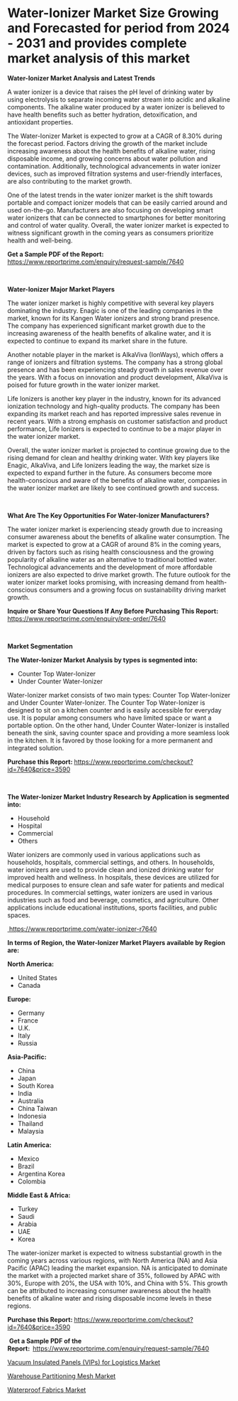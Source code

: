 <p><h1>Water-Ionizer Market Size Growing and Forecasted for period from 2024 - 2031 and provides complete market analysis of this market</h1></p><p><strong>Water-Ionizer Market Analysis and Latest Trends</strong></p>
<p><p>A water ionizer is a device that raises the pH level of drinking water by using electrolysis to separate incoming water stream into acidic and alkaline components. The alkaline water produced by a water ionizer is believed to have health benefits such as better hydration, detoxification, and antioxidant properties.</p><p>The Water-Ionizer Market is expected to grow at a CAGR of 8.30% during the forecast period. Factors driving the growth of the market include increasing awareness about the health benefits of alkaline water, rising disposable income, and growing concerns about water pollution and contamination. Additionally, technological advancements in water ionizer devices, such as improved filtration systems and user-friendly interfaces, are also contributing to the market growth.</p><p>One of the latest trends in the water ionizer market is the shift towards portable and compact ionizer models that can be easily carried around and used on-the-go. Manufacturers are also focusing on developing smart water ionizers that can be connected to smartphones for better monitoring and control of water quality. Overall, the water ionizer market is expected to witness significant growth in the coming years as consumers prioritize health and well-being.</p></p>
<p><strong>Get a Sample PDF of the Report:&nbsp;</strong> <a href="https://www.reportprime.com/enquiry/request-sample/7640">https://www.reportprime.com/enquiry/request-sample/7640</a></p>
<p>&nbsp;</p>
<p><strong>Water-Ionizer Major Market Players</strong></p>
<p><p>The water ionizer market is highly competitive with several key players dominating the industry. Enagic is one of the leading companies in the market, known for its Kangen Water ionizers and strong brand presence. The company has experienced significant market growth due to the increasing awareness of the health benefits of alkaline water, and it is expected to continue to expand its market share in the future.</p><p>Another notable player in the market is AlkaViva (IonWays), which offers a range of ionizers and filtration systems. The company has a strong global presence and has been experiencing steady growth in sales revenue over the years. With a focus on innovation and product development, AlkaViva is poised for future growth in the water ionizer market.</p><p>Life Ionizers is another key player in the industry, known for its advanced ionization technology and high-quality products. The company has been expanding its market reach and has reported impressive sales revenue in recent years. With a strong emphasis on customer satisfaction and product performance, Life Ionizers is expected to continue to be a major player in the water ionizer market.</p><p>Overall, the water ionizer market is projected to continue growing due to the rising demand for clean and healthy drinking water. With key players like Enagic, AlkaViva, and Life Ionizers leading the way, the market size is expected to expand further in the future. As consumers become more health-conscious and aware of the benefits of alkaline water, companies in the water ionizer market are likely to see continued growth and success.</p></p>
<p>&nbsp;</p>
<p><strong>What Are The Key Opportunities For Water-Ionizer Manufacturers?</strong></p>
<p><p>The water ionizer market is experiencing steady growth due to increasing consumer awareness about the benefits of alkaline water consumption. The market is expected to grow at a CAGR of around 8% in the coming years, driven by factors such as rising health consciousness and the growing popularity of alkaline water as an alternative to traditional bottled water. Technological advancements and the development of more affordable ionizers are also expected to drive market growth. The future outlook for the water ionizer market looks promising, with increasing demand from health-conscious consumers and a growing focus on sustainability driving market growth.</p></p>
<p><strong>Inquire or Share Your Questions If Any Before Purchasing This Report:</strong> <a href="https://www.reportprime.com/enquiry/pre-order/7640">https://www.reportprime.com/enquiry/pre-order/7640</a></p>
<p>&nbsp;</p>
<p><strong>Market Segmentation</strong></p>
<p><strong>The Water-Ionizer Market Analysis by types is segmented into:</strong></p>
<p><ul><li>Counter Top Water-Ionizer</li><li>Under Counter Water-Ionizer</li></ul></p>
<p><p>Water-Ionizer market consists of two main types: Counter Top Water-Ionizer and Under Counter Water-Ionizer. The Counter Top Water-Ionizer is designed to sit on a kitchen counter and is easily accessible for everyday use. It is popular among consumers who have limited space or want a portable option. On the other hand, Under Counter Water-Ionizer is installed beneath the sink, saving counter space and providing a more seamless look in the kitchen. It is favored by those looking for a more permanent and integrated solution.</p></p>
<p><strong>Purchase this Report:&nbsp;</strong><a href="https://www.reportprime.com/checkout?id=7640&price=3590">https://www.reportprime.com/checkout?id=7640&price=3590</a></p>
<p>&nbsp;</p>
<p><strong>The Water-Ionizer Market Industry Research by Application is segmented into:</strong></p>
<p><ul><li>Household</li><li>Hospital</li><li>Commercial</li><li>Others</li></ul></p>
<p><p>Water ionizers are commonly used in various applications such as households, hospitals, commercial settings, and others. In households, water ionizers are used to provide clean and ionized drinking water for improved health and wellness. In hospitals, these devices are utilized for medical purposes to ensure clean and safe water for patients and medical procedures. In commercial settings, water ionizers are used in various industries such as food and beverage, cosmetics, and agriculture. Other applications include educational institutions, sports facilities, and public spaces.</p></p>
<p><a href="https://www.reportprime.com/water-ionizer-r7640">&nbsp;https://www.reportprime.com/water-ionizer-r7640</a></p>
<p><strong>In terms of Region, the Water-Ionizer Market Players available by Region are:</strong></p>
<p>
    <p> <strong> North America: </strong>
        <ul>
            <li>United States</li>
            <li>Canada</li>
        </ul>
        </p> 
    <p> <strong> Europe: </strong>
        <ul>
            <li>Germany</li>
            <li>France</li>
            <li>U.K.</li>
            <li>Italy</li>
            <li>Russia</li>
        </ul>
        </p> 
    <p> <strong> Asia-Pacific: </strong>
        <ul>
            <li>China</li>
            <li>Japan</li>
            <li>South Korea</li>
            <li>India</li>
            <li>Australia</li>
            <li>China Taiwan</li>
            <li>Indonesia</li>
            <li>Thailand</li>
            <li>Malaysia</li>
        </ul>
        </p> 
    <p> <strong> Latin America: </strong>
        <ul>
            <li>Mexico</li>
            <li>Brazil</li>
            <li>Argentina Korea</li>
            <li>Colombia</li>
        </ul>
        </p> 
    <p> <strong> Middle East & Africa: </strong>
        <ul>
            <li>Turkey</li>
            <li>Saudi</li>
            <li>Arabia</li>
            <li>UAE</li>
            <li>Korea</li>
        </ul>
    </p>
    </p>
<p><p>The water-ionizer market is expected to witness substantial growth in the coming years across various regions, with North America (NA) and Asia Pacific (APAC) leading the market expansion. NA is anticipated to dominate the market with a projected market share of 35%, followed by APAC with 30%, Europe with 20%, the USA with 10%, and China with 5%. This growth can be attributed to increasing consumer awareness about the health benefits of alkaline water and rising disposable income levels in these regions.</p></p>
<p><strong>Purchase this Report: </strong><a href="https://www.reportprime.com/checkout?id=7640&price=3590">https://www.reportprime.com/checkout?id=7640&price=3590</a></p>
<p>&nbsp;<strong>Get a Sample PDF of the Report:&nbsp;&nbsp;</strong><a href="https://www.reportprime.com/enquiry/request-sample/7640">https://www.reportprime.com/enquiry/request-sample/7640</a></p>
<p><strong></strong></p>
<p><p><a href="https://changeable-paste-463.notion.site/Vacuum-Insulated-Panels-VIPs-for-Logistics-Market-Trends-and-Market-Analysis-forecasted-for-period-c3fff5fabefb4804a004dd831b82a741">Vacuum Insulated Panels (VIPs) for Logistics Market</a></p><p><a href="https://florentine-yuzu-f42.notion.site/Warehouse-Partitioning-Mesh-Market-Insight-Market-Trends-Growth-Forecasted-from-2024-TO-2031-a3527acd7ede43fdb9becacf302c794d">Warehouse Partitioning Mesh Market</a></p><p><a href="https://fuschia-pecorino-a6d.notion.site/Waterproof-Fabrics-Market-Furnishes-Information-on-Market-Share-Market-Trends-and-Market-Growth-68dfb58047694bbfbdd380474f316778">Waterproof Fabrics Market</a></p></p>